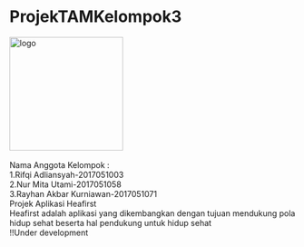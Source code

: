 # ProjekTAMKelompok3
<img src= ![logo](https://user-images.githubusercontent.com/71004111/164275301-a13b05c4-bb42-4cc1-add1-7c36f9657ad9.svg) alt="logo" width="200" height="200">


<br>
<br>
Nama Anggota Kelompok : <br>
1.Rifqi Adliansyah-2017051003<br>
2.Nur Mita Utami-2017051058<br>
3.Rayhan Akbar Kurniawan-2017051071<br>
Projek Aplikasi Heafirst <br>
Heafirst adalah aplikasi yang dikembangkan dengan tujuan mendukung pola hidup sehat beserta hal pendukung untuk hidup sehat<br>
!!Under development
